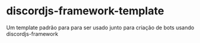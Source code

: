 # discordjs-framework-template
Um template padrão para para ser usado junto para criação de bots usando discordjs-framework
